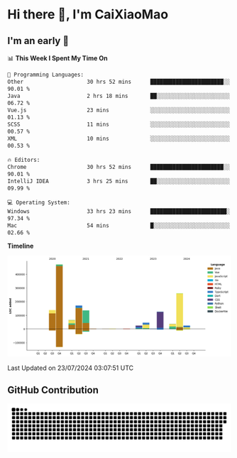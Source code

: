# Hi there 👋, I'm CaiXiaoMao

## I'm an early 🐤
<!--START_SECTION:waka-->
📊 **This Week I Spent My Time On** 

```text
💬 Programming Languages: 
Other                    30 hrs 52 mins      ███████████████████████░░   90.01 % 
Java                     2 hrs 18 mins       ██░░░░░░░░░░░░░░░░░░░░░░░   06.72 % 
Vue.js                   23 mins             ░░░░░░░░░░░░░░░░░░░░░░░░░   01.13 % 
SCSS                     11 mins             ░░░░░░░░░░░░░░░░░░░░░░░░░   00.57 % 
XML                      10 mins             ░░░░░░░░░░░░░░░░░░░░░░░░░   00.53 % 

🔥 Editors: 
Chrome                   30 hrs 52 mins      ███████████████████████░░   90.01 % 
IntelliJ IDEA            3 hrs 25 mins       ██░░░░░░░░░░░░░░░░░░░░░░░   09.99 % 

💻 Operating System: 
Windows                  33 hrs 23 mins      ████████████████████████░   97.34 % 
Mac                      54 mins             █░░░░░░░░░░░░░░░░░░░░░░░░   02.66 % 
```

**Timeline**

![Lines of Code chart](https://raw.githubusercontent.com/caixiaomao/caixiaomao/main/assets/bar_graph.png)


 Last Updated on 23/07/2024 03:07:51 UTC
<!--END_SECTION:waka-->

## GitHub Contribution
<picture>
  <source media="(prefers-color-scheme: dark)" srcset="/dist/snake/github-contribution-grid-snake-dark.svg" />
  <source media="(prefers-color-scheme: light)" srcset="/dist/snake/github-contribution-grid-snake.svg" />
  <img alt="github contribution grid snake animation" src="/dist/snake/github-contribution-grid-snake.svg" />
</picture>
